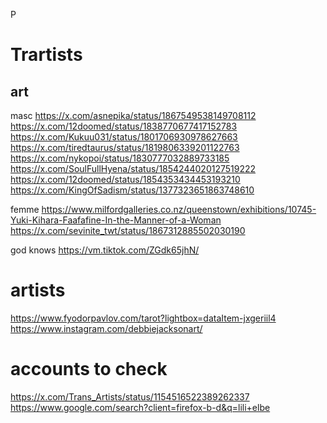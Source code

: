 P
# Trartists

## art
masc
https://x.com/asnepika/status/1867549538149708112
https://x.com/12doomed/status/1838770677417152783
https://x.com/Kukuu031/status/1801706930978627663
https://x.com/tiredtaurus/status/1819806339201122763
https://x.com/nykopoi/status/1830777032889733185
https://x.com/SoulFullHyena/status/1854244020127519222
https://x.com/12doomed/status/1854353434453193210
https://x.com/KingOfSadism/status/1377323651863748610

femme
https://www.milfordgalleries.co.nz/queenstown/exhibitions/10745-Yuki-Kihara-Faafafine-In-the-Manner-of-a-Woman
https://x.com/sevinite_twt/status/1867312885502030190

god knows
https://vm.tiktok.com/ZGdk65jhN/ 

# artists
https://www.fyodorpavlov.com/tarot?lightbox=dataItem-jxgeriil4
https://www.instagram.com/debbiejacksonart/

# accounts to check
https://x.com/Trans_Artists/status/1154516522389262337
https://www.google.com/search?client=firefox-b-d&q=lili+elbe